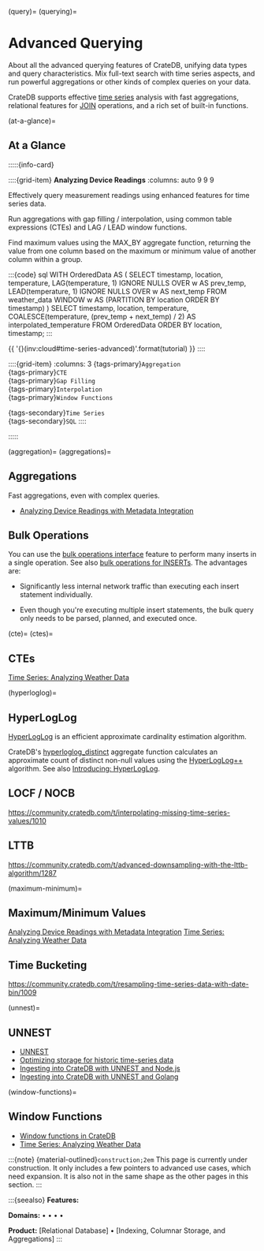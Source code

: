 (query)=
(querying)=
# Advanced Querying

About all the advanced querying features of CrateDB, unifying data types
and query characteristics. Mix full-text search with time series aspects,
and run powerful aggregations or other kinds of complex queries on your data.

CrateDB supports effective [time series](#timeseries) analysis with fast
aggregations, relational features for [JOIN](#join) operations, and a rich
set of built-in functions.


(at-a-glance)=
## At a Glance

:::::{info-card}

::::{grid-item} **Analyzing Device Readings**
:columns: auto 9 9 9

Effectively query measurement readings using enhanced features for time series data.

Run aggregations with gap filling / interpolation, using common
table expressions (CTEs) and LAG / LEAD window functions.

Find maximum values using the MAX_BY aggregate function, returning
the value from one column based on the maximum or minimum value of another
column within a group.

:::{code} sql
WITH OrderedData AS (
  SELECT timestamp,
    location,
    temperature,
    LAG(temperature, 1) IGNORE NULLS OVER w AS prev_temp,
    LEAD(temperature, 1) IGNORE NULLS OVER w AS next_temp
  FROM weather_data
  WINDOW w AS (PARTITION BY location ORDER BY timestamp)
)
SELECT
  timestamp,
  location,
  temperature,
  COALESCE(temperature, (prev_temp + next_temp) / 2)
    AS interpolated_temperature
FROM OrderedData
ORDER BY location, timestamp;
:::

{{ '{}(inv:cloud#time-series-advanced)'.format(tutorial) }}
::::

::::{grid-item}
:columns: 3
{tags-primary}`Aggregation` \
{tags-primary}`CTE` \
{tags-primary}`Gap Filling` \
{tags-primary}`Interpolation` \
{tags-primary}`Window Functions`

{tags-secondary}`Time Series` \
{tags-secondary}`SQL`
::::

:::::



(aggregation)=
(aggregations)=
## Aggregations
Fast aggregations, even with complex queries.
- [Analyzing Device Readings with Metadata Integration]

## Bulk Operations

You can use the [bulk operations interface] feature to perform many inserts in
a single operation. See also [bulk operations for INSERTs].
The advantages are:

- Significantly less internal network traffic than executing each insert
  statement individually.

- Even though you're executing multiple insert statements, the bulk query
  only needs to be parsed, planned, and executed once.


(cte)=
(ctes)=
## CTEs
[Time Series: Analyzing Weather Data]


(hyperloglog)=
## HyperLogLog

[HyperLogLog] is an efficient approximate cardinality estimation algorithm.

CrateDB's [hyperloglog_distinct] aggregate function calculates an approximate
count of distinct non-null values using the [HyperLogLog++] algorithm.
See also [Introducing: HyperLogLog].


## LOCF / NOCB
https://community.cratedb.com/t/interpolating-missing-time-series-values/1010


## LTTB
https://community.cratedb.com/t/advanced-downsampling-with-the-lttb-algorithm/1287

(maximum-minimum)=
## Maximum/Minimum Values
[Analyzing Device Readings with Metadata Integration]
[Time Series: Analyzing Weather Data]

## Time Bucketing
https://community.cratedb.com/t/resampling-time-series-data-with-date-bin/1009

(unnest)=
## UNNEST
- [UNNEST]
- [Optimizing storage for historic time-series data]
- [Ingesting into CrateDB with UNNEST and Node.js]
- [Ingesting into CrateDB with UNNEST and Golang]

(window-functions)=
## Window Functions
- [Window functions in CrateDB]
- [Time Series: Analyzing Weather Data]



:::{note}
{material-outlined}`construction;2em` This page is currently under construction.
It only includes a few pointers to advanced use cases, which need expansion.
It is also not in the same shape as the other pages in this section.
:::


:::{seealso}
**Features:**
[](#relational)

**Domains:**
[](#metrics-store) •
[](#analytics) •
[](#industrial) •
[](#timeseries) •
[](#machine-learning)

**Product:**
[Relational Database] •
[Indexing, Columnar Storage, and Aggregations]
:::


[Analyzing Device Readings with Metadata Integration]: #timeseries-analysis-metadata
[bulk operations interface]: inv:crate-reference#http-bulk-ops
[bulk operations for INSERTs]: #inserts_bulk_operations
[HyperLogLog]: https://en.wikipedia.org/wiki/HyperLogLog
[HyperLogLog++]: https://research.google/pubs/hyperloglog-in-practice-algorithmic-engineering-of-a-state-of-the-art-cardinality-estimation-algorithm/
[hyperloglog_distinct]: inv:crate-reference#aggregation-hyperloglog-distinct
[Ingesting into CrateDB with UNNEST and Golang]: https://community.cratedb.com/t/connecting-to-cratedb-from-go/642#unnest-5
[Ingesting into CrateDB with UNNEST and Node.js]: https://community.cratedb.com/t/connecting-to-cratedb-with-node-js/751#ingesting-into-cratedb-with-unnest-3
[Introducing: HyperLogLog]: https://cratedb.com/blog/feature-focus-making-things-hyper-fast-fast
[Optimizing storage for historic time-series data]: https://community.cratedb.com/t/optimizing-storage-for-historic-time-series-data/762
[Time Series: Analyzing Weather Data]: inv:cloud#time-series
[UNNEST]: #inserts_unnest
[Window functions in CrateDB]: https://community.cratedb.com/t/window-functions-in-cratedb/1398
